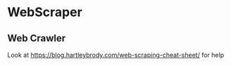 # WebScraper

## Web Crawler

Look at https://blog.hartleybrody.com/web-scraping-cheat-sheet/ for help
